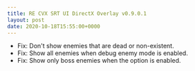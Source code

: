 ```yaml
---
title: RE CVX SRT UI DirectX Overlay v0.9.0.1
layout: post
date: 2020-10-18T15:55:00+0000
---
```

* Fix: Don't show enemies that are dead or non-existent.
* Fix: Show all enemies when debug enemy mode is enabled.
* Fix: Show only boss enemies when the option is enabled.
